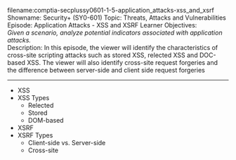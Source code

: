 filename:comptia-secplussy0601-1-5-application_attacks-xss_and_xsrf 
Showname: Security+ \(SY0-601\)
Topic: Threats, Attacks and Vulnerabilities  
Episode: Application Attacks - XSS and XSRF 
Learner Objectives:  
*Given a scenario, analyze potential indicators associated with application attacks.*  
Description: In this episode, the viewer will identify the characteristics of cross-site scripting attacks such as stored XSS, relected XSS and DOC-based XSS. The viewer will also identify cross-site request forgeries and the difference between server-side and client side request forgeries

---------

* XSS
* XSS Types
	+ Relected
	+ Stored
	+ DOM-based
* XSRF
* XSRF Types
	+ Client-side vs. Server-side
	+ Cross-site